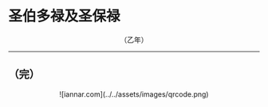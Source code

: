 # 圣伯多禄及圣保禄

<div align="center">
（乙年）
</div>

---

## （完）

<div align="center">
![iannar.com](../../assets/images/qrcode.png)
</div>
